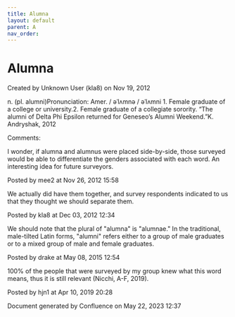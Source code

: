 ```yaml
---
title: Alumna
layout: default
parent: A
nav_order:
---
```


# Alumna

Created by  Unknown User (kla8) on Nov 19, 2012

n. (pl. alumni)Pronunciation: Amer. / əˈlʌmnə / əˈlʌmni 1. Female graduate of a college or university.2. Female graduate of a collegiate sorority. “The alumni of Delta Phi Epsilon returned for Geneseo’s Alumni Weekend.”K. Andryshak, 2012

Comments:

I wonder, if alumna and alumnus were placed side-by-side, those surveyed would be able to differentiate the genders associated with each word. An interesting idea for future surveyors. 

Posted by mee2 at Nov 26, 2012 15:58

We actually did have them together, and survey respondents indicated to us that they thought we should separate them.  

Posted by kla8 at Dec 03, 2012 12:34

We should note that the plural of &quot;alumna&quot; is &quot;alumnae.&quot; In the traditional, male-tilted Latin forms, &quot;alumni&quot; refers either to a group of male graduates or to a mixed group of male and female graduates.

Posted by drake at May 08, 2015 12:54

100% of the people that were surveyed by my group knew what this word means, thus it is still relevant (Nicchi, A-F, 2019). 

Posted by hjn1 at Apr 10, 2019 20:28

Document generated by Confluence on May 22, 2023 12:37


